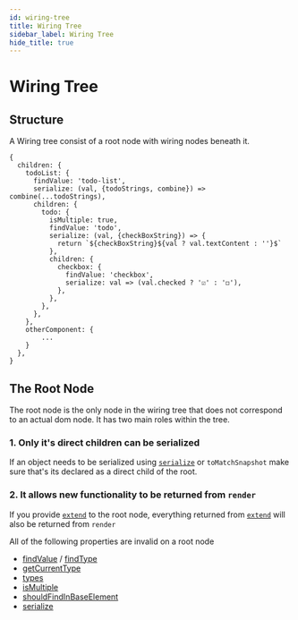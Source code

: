 ```yaml
---
id: wiring-tree
title: Wiring Tree
sidebar_label: Wiring Tree
hide_title: true
---
```


# Wiring Tree

## Structure
A Wiring tree consist of a root node with wiring nodes beneath it.
```
{
  children: {
    todoList: {
      findValue: 'todo-list',
      serialize: (val, {todoStrings, combine}) => combine(...todoStrings),
      children: {
        todo: {
          isMultiple: true,
          findValue: 'todo',
          serialize: (val, {checkBoxString}) => {
            return `${checkBoxString}${val ? val.textContent : ''}$`
          },
          children: {
            checkbox: {
              findValue: 'checkbox',
              serialize: val => (val.checked ? '☑️' : '◻️'),
            },
          },
        },
      },
    },
    otherComponent: {
        ...
    }
  },
}
```

## The Root Node

The root node is the only node in the wiring tree that does not correspond to an actual dom node.  It has two main roles within the tree. 

### 1. Only it's direct children can be serialized
If an object needs to be serialized using [`serialize`](wiring-node.md#serialize-function) or `toMatchSnapshot` make sure that's its declared as a direct child of the root. 
### 2. It allows new functionality to be returned from `render`
If you provide [`extend`](wiring-node.md#extend-function) to the root node, everything returned from [`extend`](wiring-node.md#extend-function) will also be returned from `render`



All of the following properties are invalid on a root node
- [findValue](wiring-node.md#findvalue-string) / [findType](wiring-node.md#findtype-string)
- [getCurrentType](abstract-wiring-node.md#getcurrenttype)
- [types](abstract-wiring-node.md#types-object)
- [isMultiple](wiring-node.md#ismultiple-boolean)
- [shouldFindInBaseElement](wiring-node.md#shouldfindinbaseelement-boolean)
- [serialize](wiring-node.md#serialize-function)















